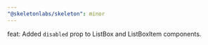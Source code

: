 ```yaml
---
"@skeletonlabs/skeleton": minor
---
```


feat: Added `disabled` prop to ListBox and ListBoxItem components.

